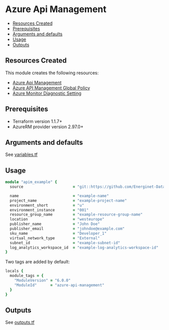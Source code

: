 # Azure Api Management

- [Resources Created](#resources-created)
- [Prerequisites](#prerequisites)
- [Arguments and defaults](#arguments-and-defaults)
- [Usage](#usage)
- [Outputs](#outputs)

## Resources Created

This module creates the following resources:

- [Azure Api Management](https://registry.terraform.io/providers/hashicorp/azurerm/latest/docs/resources/api_management)
- [Azure API Management Global Policy](https://registry.terraform.io/providers/hashicorp/azurerm/latest/docs/resources/api_management_policy)
- [Azure Monitor Diagnostic Setting](https://registry.terraform.io/providers/hashicorp/azurerm/latest/docs/resources/monitor_diagnostic_setting)

## Prerequisites

- Terraform version 1.1.7+
- AzureRM provider version 2.97.0+

## Arguments and defaults

See [variables.tf](./variables.tf)

## Usage

```ruby
module "apim_example" {
  source                      = "git::https://github.com/Energinet-DataHub/geh-terraform-modules.git//azure/api-management?ref=6.0.0"

  name                        = "example-name"
  project_name                = "example-project-name"
  environment_short           = "u"
  environment_instance        = "001"
  resource_group_name         = "example-resource-group-name"
  location                    = "westeurope"
  publisher_name              = "John Doe"
  publisher_email             = "johndoe@example.com"
  sku_name                    = "Developer_1"
  virtual_network_type        = "External"
  subnet_id                   = "example-subnet-id"
  log_analytics_workspace_id  = "example-log-analytics-workspace-id"
}
```

Two tags are added by default:

```ruby
locals {
  module_tags = {
    "ModuleVersion" = "6.0.0"
    "ModuleId"      = "azure-api-management"
  }
}
```

## Outputs

See [outputs.tf](./outputs.tf)
